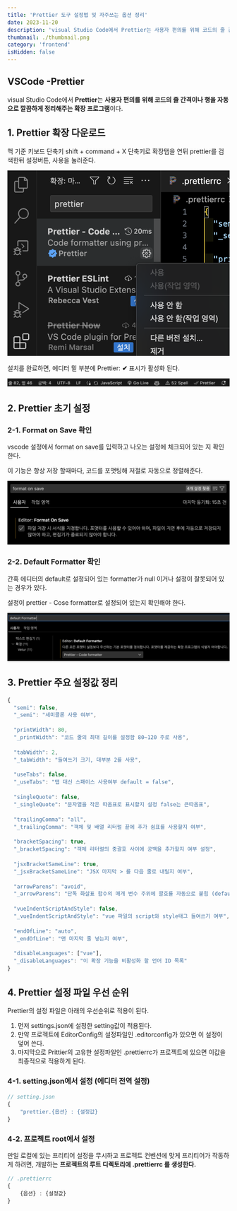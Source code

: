 ```yaml
---
title: 'Prettier 도구 설정법 및 자주쓰는 옵션 정리'
date: 2023-11-20
description: 'visual Studio Code에서 Prettier는 사용자 편의를 위해 코드의 줄 간격이나 행을 자동으로 깔끔하게 정리해주는 확장 프로그램이다.'
thumbnail: ./thumbnail.png
category: 'frontend'
isHidden: false
---
```


## VSCode -Prettier

visual Studio Code에서 **Prettier**는 **사용자 편의를 위해 코드의 줄 간격이나 행을 자동으로 깔끔하게 정리해주는 확장 프로그램**이다.

## 1. Prettier 확장 다운로드

맥 기준 키보드 단축키 shift + command + X 단축키로 확장탭을 연뒤 prettier를 검색한뒤 설정버튼, 사용을 눌러준다.

![extention.png](./extention.png)

설치를 완료하면, 에디터 밑 부분에 Prettier: **✔** 표시가 활성화 된다.

![status.png](./status.png)

## 2. Prettier 초기 설정

### 2-1. Format on Save 확인

vscode 설정에서 format on save를 입력하고 나오는 설정에 체크되어 있는 지 확인한다.

이 기능은 항상 저장 할때마다, 코드를 포맷팅해 저절로 자동으로 정렬해준다.

![format.png](./format.png)

### 2-2. Default Formatter 확인

간혹 에디터의 default로 설정되어 있는 formatter가 null 이거나 설정이 잘못되어 있는 경우가 있다.

설정이 prettier - Cose formatter로 설정되어 있는지 확인해야 한다.

![default.png](./default.png)

## 3. Prettier 주요 설정값 정리

```jsx
{
  "semi": false,
  "_semi": "세미콜론 사용 여부",

  "printWidth": 80,
  "_printWidth": "코드 줄의 최대 길이를 설정함 80~120 주로 사용",

  "tabWidth": 2,
  "_tabWidth": "들여쓰기 크기, 대부분 2를 사용",

  "useTabs": false,
  "_useTabs": "탭 대신 스패이스 사용여부 default = false",

  "singleQuote": false,
  "_singleQuote": "문자열을 작은 따옴표로 표시할지 설정 false는 큰따옴표",

  "trailingComma": "all",
  "_trailingComma": "객체 및 배열 리터럴 끝에 추가 쉼표를 사용할지 여부",

  "bracketSpacing": true,
  "_bracketSpacing": "객체 리터럴의 중괄호 사이에 공백을 추가할지 여부 설정",

  "jsxBracketSameLine": true,
  "_jsxBracketSameLine": "JSX 마지막 > 를 다음 줄로 내릴지 여부",

  "arrowParens": "avoid",
  "_arrowParens": "단독 화살표 함수의 매개 변수 주위에 괄호를 자동으로 붙힘 (default ='avoid')",

  "vueIndentScriptAndStyle": false,
  "_vueIndentScriptAndStyle": "vue 파일의 script와 style태그 들여쓰기 여부",

  "endOfLine": "auto",
  "_endOfLine": "맨 마지막 줄 넣는지 여부",

  "disableLanguages": ["vue"],
  "_disableLanguages": "이 확장 기능을 비활성화 할 언어 ID 목록"
}
```

## 4. Prettier 설정 파일 우선 순위

Prettier의 설정 파일은 아래의 우선순위로 적용이 된다.

1. 먼저 settings.json에 설정한 setting값이 적용된다.
2. 만약 프로젝트에 EditorConfig의 설정파일인 .editorconfig가 있으면 이 설정이 덮어 쓴다.
3. 마지막으로 Prittier의 고유한 설정파일인 .prettierrc가 프로젝트에 있으면 이값을 최종적으로 적용하게 된다.

### 4-1. setting.json에서 설정 (에디터 전역 설정)

```jsx
// setting.json
{
	"prettier.{옵션} : {설정값}
}
```

### 4-2. 프로젝트 root에서 설정

만일 로컬에 있는 프리티어 설정을 무시하고 프로젝트 컨벤션에 맞게 프리티어가 작동하게 하려면, 개발하는 **프로젝트의 루트 디렉토리에 .prettierrc 를 생성한다.**

```jsx
// .prettierrc
{
	{옵션} : {설정값}
}
```
